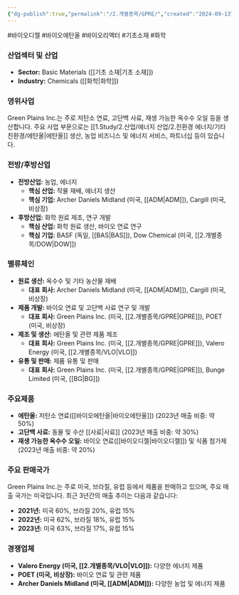 ```yaml
---
{"dg-publish":true,"permalink":"/2.개별종목/GPRE/","created":"2024-09-13T17:43:39.667+09:00","updated":"2025-07-29T21:37:04.706+09:00"}
---
```


#바이오디젤 #바이오에탄올 #바이오리액터 #기초소재 #화학

### 산업섹터 및 산업

- **Sector:** Basic Materials ([[기초 소재\|기초 소재]])
- **Industry:** Chemicals ([[화학\|화학]])

### 영위사업

Green Plains Inc.는 주로 저탄소 연료, 고단백 사료, 재생 가능한 옥수수 오일 등을 생산합니다. 주요 사업 부문으로는 [[1.Study/2.산업/에너지 산업/2.친환경 에너지/기타 친환경/에탄올\|에탄올]] 생산, 농업 비즈니스 및 에너지 서비스, 파트너십 등이 있습니다.

### 전방/후방산업

- **전방산업:** 농업, 에너지
    - **핵심 산업:** 작물 재배, 에너지 생산
    - **핵심 기업:** Archer Daniels Midland (미국, [[ADM\|ADM]]), Cargill (미국, 비상장)
- **후방산업:** 화학 원료 제조, 연구 개발
    - **핵심 산업:** 화학 원료 생산, 바이오 연료 연구
    - **핵심 기업:** BASF (독일, [[BAS\|BAS]]), Dow Chemical (미국, [[2.개별종목/DOW\|DOW]])

### 밸류체인

- **원료 생산:** 옥수수 및 기타 농산물 재배
    - **대표 회사:** Archer Daniels Midland (미국, [[ADM\|ADM]]), Cargill (미국, 비상장)
- **제품 개발:** 바이오 연료 및 고단백 사료 연구 및 개발
    - **대표 회사:** Green Plains Inc. (미국, [[2.개별종목/GPRE\|GPRE]]), POET (미국, 비상장)
- **제조 및 생산:** 에탄올 및 관련 제품 제조
    - **대표 회사:** Green Plains Inc. (미국, [[2.개별종목/GPRE\|GPRE]]), Valero Energy (미국, [[2.개별종목/VLO\|VLO]])
- **유통 및 판매:** 제품 유통 및 판매
    - **대표 회사:** Green Plains Inc. (미국, [[2.개별종목/GPRE\|GPRE]]), Bunge Limited (미국, [[BG\|BG]])

### 주요제품

- **에탄올:** 저탄소 연료([[바이오에탄올\|바이오에탄올]]) (2023년 매출 비중: 약 50%)
- **고단백 사료:** 동물 및 수산 [[사료\|사료]] (2023년 매출 비중: 약 30%)
- **재생 가능한 옥수수 오일:** 바이오 연료([[바이오디젤\|바이오디젤]]) 및 식품 첨가제 (2023년 매출 비중: 약 20%)

### 주요 판매국가

Green Plains Inc.는 주로 미국, 브라질, 유럽 등에서 제품을 판매하고 있으며, 주요 매출 국가는 미국입니다. 최근 3년간의 매출 추이는 다음과 같습니다:

- **2021년:** 미국 60%, 브라질 20%, 유럽 15%
- **2022년:** 미국 62%, 브라질 18%, 유럽 15%
- **2023년:** 미국 63%, 브라질 17%, 유럽 15%

### 경쟁업체

- **Valero Energy (미국, [[2.개별종목/VLO\|VLO]]):** 다양한 에너지 제품
- **POET (미국, 비상장):** 바이오 연료 및 관련 제품
- **Archer Daniels Midland (미국, [[ADM\|ADM]]):** 다양한 농업 및 에너지 제품